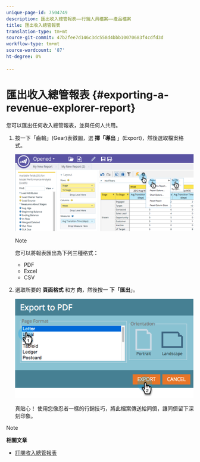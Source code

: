 ```yaml
---
unique-page-id: 7504749
description: 匯出收入總管報表——行銷人員檔案——產品檔案
title: 匯出收入總管報表
translation-type: tm+mt
source-git-commit: 47b2fee7d146c3dc558d4bbb10070683f4cdfd3d
workflow-type: tm+mt
source-wordcount: '87'
ht-degree: 0%

---
```



# 匯出收入總管報表 {#exporting-a-revenue-explorer-report}

您可以匯出任何收入總管報表，並與任何人共用。

1. 按一下「齒輪」(Gear)表徵圖，選 **擇「導出** 」(Export)，然後選取檔案格式。

   ![](assets/image2015-3-26-14-3a2-3a19.png)

   >[!NOTE]
   >
   >您可以將報表匯出為下列三種格式：
   >
   >    
   >    
   >    * PDF
   >    * Excel
   >    * CSV


1. 選取所要的 **頁面格式** 和方 **向**，然後按一 **下「匯出**」。

   ![](assets/image2015-3-27-16-3a18-3a34.png)

   真貼心！ 使用您像忍者一樣的行銷技巧，將此檔案傳送給同儕，讓同儕留下深刻印象。

>[!NOTE]
>
>**相關文章**
>
>* [訂閱收入總管報表](subscribe-to-a-revenue-explorer-report.md)

>



